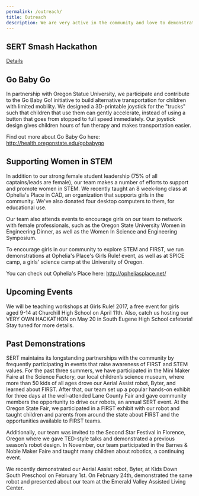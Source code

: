 ```yaml
---
permalink: /outreach/
title: Outreach
description: We are very active in the community and love to demonstrate our robotics at many different locations.
---
```


## SERT Smash Hackathon

<a href="https://sert2521.org/hack/"> Details</a>


## Go Baby Go

In partnership with Oregon Statue University, we participate and contribute to the Go Baby Go! initiative to build alternative transportation for children with limited mobility. We designed a 3D-printable joystick for the "trucks" such that children that use them can gently accelerate, instead of using a button that goes from stopped to full speed immediately. Our joystick design gives children hours of fun therapy and makes transportation easier. 

Find out more about Go Baby Go here: http://health.oregonstate.edu/gobabygo

## Supporting Women in STEM

In addition to our strong female student leadership (75% of all captains/leads are female), our team makes a number of efforts to support and promote women in STEM. We recently taught an 8 week-long class at Ophelia's Place in CAD, an organization that supports girls in the community. We've also donated four desktop computers to them, for educational use. 

Our team also attends events to encourage girls on our team to network with female professionals, such as the Oregon State University Women in Engineering Dinner, as well as the Women In Science and Engineering Symposium. 

To encourage girls in our community to explore STEM and FIRST, we run demonstrations at Ophelia's Place's Girls Rule! event, as well as at SPICE camp, a girls' science camp at the University of Oregon. 

You can check out Ophelia's Place here: http://opheliasplace.net/

## Upcoming Events

We will be teaching workshops at Girls Rule! 2017, a free event for girls aged 9-14 at Churchill High School on April 11th. Also, catch us hosting our VERY OWN HACKATHON on May 20 in South Eugene High School cafeteria! Stay tuned for more details.


## Past Demonstrations

SERT maintains its longstanding partnerships with the community by  frequently
participating in events that raise awareness of FIRST and STEM values. For the
past three summers, we have participated in the Mini Maker Faire at the Science
Factory, our local children’s science museum, where more than 50 kids of all
ages drove our Aerial Assist robot, Byter, and learned about FIRST. After that,
our team set up a popular hands-on exhibit for three days at the well-attended
Lane County Fair and gave community members the opportunity to drive our
robots, an annual SERT event. At the Oregon State Fair, we participated in a
FIRST exhibit with our robot and taught children and  parents from around the
state about FIRST and the opportunities available to FIRST teams.

Additionally, our team was invited to the Second Star Festival in Florence,
Oregon where we gave TED-style talks and demonstrated a previous season’s robot
design. In November, our team participated in the Barnes & Noble Maker Faire
and taught many children about robotics, a continuing event.

We recently demonstrated our Aerial Assist robot, Byter, at Kids Down South
Preschool on February 1st. On February 24th, demonstrated the same
robot and presented about our team at the Emerald Valley Assisted Living
Center.
